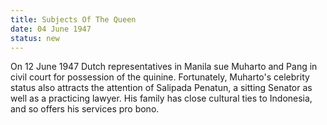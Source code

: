 ```yaml
---
title: Subjects Of The Queen
date: 04 June 1947 
status: new
---
```


On 12 June 1947 Dutch representatives in Manila sue Muharto and Pang in
civil court for possession of the quinine. Fortunately, Muharto's
celebrity status also attracts the attention of Salipada Penatun, a
sitting Senator as well as a practicing lawyer. His family has close
cultural ties to Indonesia, and so offers his services pro bono.

